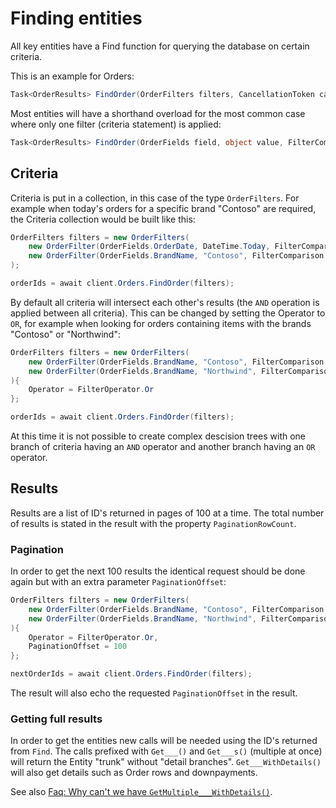 # Finding entities
All key entities have a Find function for querying the database on certain criteria.

This is an example for Orders:

```C#
Task<OrderResults> FindOrder(OrderFilters filters, CancellationToken cancel = default)
```

Most entities will have a shorthand overload for the most common case where only one filter (criteria statement) is applied:

```C#
Task<OrderResults> FindOrder(OrderFields field, object value, FilterComparison filterComparison, CancellationToken cancel = default)
```

## Criteria
Criteria is put in a collection, in this case of the type `OrderFilters`. For example when today's orders for a specific brand "Contoso" are required, the Criteria collection would be built like this:

```C#
OrderFilters filters = new OrderFilters(
    new OrderFilter(OrderFields.OrderDate, DateTime.Today, FilterComparison.GreaterOrEqual),
    new OrderFilter(OrderFields.BrandName, "Contoso", FilterComparison.Contains)
);

orderIds = await client.Orders.FindOrder(filters);
```

By default all criteria will intersect each other's results (the `AND` operation is applied between all criteria). This can be changed by setting the Operator to `OR`, for example when looking for orders containing items with the brands "Contoso" or "Northwind":

```C#
OrderFilters filters = new OrderFilters(
    new OrderFilter(OrderFields.BrandName, "Contoso", FilterComparison.Contains),
    new OrderFilter(OrderFields.BrandName, "Northwind", FilterComparison.Contains)
){
    Operator = FilterOperator.Or
};

orderIds = await client.Orders.FindOrder(filters);
```

At this time it is not possible to create complex descision trees with one branch of criteria having an `AND` operator and another branch having an `OR` operator.

## Results
Results are a list of ID's returned in pages of 100 at a time. The total number of results is stated in the result with the property `PaginationRowCount`. 

### Pagination
In order to get the next 100 results the identical request should be done again but with an extra parameter `PaginationOffset`:

```C#
OrderFilters filters = new OrderFilters(
    new OrderFilter(OrderFields.BrandName, "Contoso", FilterComparison.Contains),
    new OrderFilter(OrderFields.BrandName, "Northwind", FilterComparison.Contains)
){
    Operator = FilterOperator.Or,
    PaginationOffset = 100
};

nextOrderIds = await client.Orders.FindOrder(filters);
```

The result will also echo the requested `PaginationOffset` in the result.

### Getting full results
In order to get the entities new calls will be needed using the ID's returned from `Find`. The calls prefixed with `Get___()` and `Get___s()` (multiple at once) will return the Entity "trunk" without "detail branches". `Get___WithDetails()` will also get details such as Order rows and downpayments.

See also [Faq: Why can't we have `GetMultiple___WithDetails()`](Faq.md).